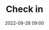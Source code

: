 ---
title: Check in
type: Social
date: '2022-09-28 09:00'
room: Main
lead: Nulla suscipit quam non est ultricies aliquam. Donec et augue eleifend, accumsan lorem et, molestie lorem.
---